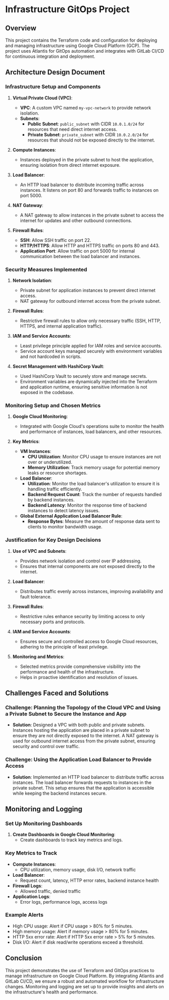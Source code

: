 # Infrastructure GitOps Project

## Overview

This project contains the Terraform code and configuration for deploying and managing infrastructure using Google Cloud Platform (GCP). The project uses Atlantis for GitOps automation and integrates with GitLab CI/CD for continuous integration and deployment.

## Architecture Design Document

### Infrastructure Setup and Components

1. **Virtual Private Cloud (VPC)**:

   - **VPC**: A custom VPC named `my-vpc-network` to provide network isolation.
   - **Subnets**:
     - **Public Subnet**: `public_subnet` with CIDR `10.0.1.0/24` for resources that need direct internet access.
     - **Private Subnet**: `private_subnet` with CIDR `10.0.2.0/24` for resources that should not be exposed directly to the internet.

2. **Compute Instances**:

   - Instances deployed in the private subnet to host the application, ensuring isolation from direct internet exposure.

3. **Load Balancer**:

   - An HTTP load balancer to distribute incoming traffic across instances. It listens on port 80 and forwards traffic to instances on port 5000.

4. **NAT Gateway**:

   - A NAT gateway to allow instances in the private subnet to access the internet for updates and other outbound connections.

5. **Firewall Rules**:
   - **SSH**: Allow SSH traffic on port 22.
   - **HTTP/HTTPS**: Allow HTTP and HTTPS traffic on ports 80 and 443.
   - **Application Port**: Allow traffic on port 5000 for internal communication between the load balancer and instances.

### Security Measures Implemented

1. **Network Isolation**:

   - Private subnet for application instances to prevent direct internet access.
   - NAT gateway for outbound internet access from the private subnet.

2. **Firewall Rules**:

   - Restrictive firewall rules to allow only necessary traffic (SSH, HTTP, HTTPS, and internal application traffic).

3. **IAM and Service Accounts**:

   - Least privilege principle applied for IAM roles and service accounts.
   - Service account keys managed securely with environment variables and not hardcoded in scripts.

4. **Secret Management with HashiCorp Vault**:
   - Used HashiCorp Vault to securely store and manage secrets.
   - Environment variables are dynamically injected into the Terraform and application runtime, ensuring sensitive information is not exposed in the codebase.

### Monitoring Setup and Chosen Metrics

1. **Google Cloud Monitoring**:

   - Integrated with Google Cloud's operations suite to monitor the health and performance of instances, load balancers, and other resources.

2. **Key Metrics**:
   - **VM Instances**:
     - **CPU Utilization**: Monitor CPU usage to ensure instances are not over or underutilized.
     - **Memory Utilization**: Track memory usage for potential memory leaks or resource shortages.
   - **Load Balancer**:
     - **Utilization**: Monitor the load balancer's utilization to ensure it is handling traffic efficiently.
     - **Backend Request Count**: Track the number of requests handled by backend instances.
     - **Backend Latency**: Monitor the response time of backend instances to detect latency issues.
   - **Global External Application Load Balancer Rule**:
     - **Response Bytes**: Measure the amount of response data sent to clients to monitor bandwidth usage.

### Justification for Key Design Decisions

1. **Use of VPC and Subnets**:

   - Provides network isolation and control over IP addressing.
   - Ensures that internal components are not exposed directly to the internet.

2. **Load Balancer**:

   - Distributes traffic evenly across instances, improving availability and fault tolerance.

3. **Firewall Rules**:

   - Restrictive rules enhance security by limiting access to only necessary ports and protocols.

4. **IAM and Service Accounts**:

   - Ensures secure and controlled access to Google Cloud resources, adhering to the principle of least privilege.

5. **Monitoring and Metrics**:
   - Selected metrics provide comprehensive visibility into the performance and health of the infrastructure.
   - Helps in proactive identification and resolution of issues.

## Challenges Faced and Solutions

### Challenge: Planning the Topology of the Cloud VPC and Using a Private Subnet to Secure the Instance and App

- **Solution**: Designed a VPC with both public and private subnets. Instances hosting the application are placed in a private subnet to ensure they are not directly exposed to the internet. A NAT gateway is used for outbound internet access from the private subnet, ensuring security and control over traffic.

### Challenge: Using the Application Load Balancer to Provide Access

- **Solution**: Implemented an HTTP load balancer to distribute traffic across instances. The load balancer forwards requests to instances in the private subnet. This setup ensures that the application is accessible while keeping the backend instances secure.

## Monitoring and Logging

### Set Up Monitoring Dashboards

1. **Create Dashboards in Google Cloud Monitoring**:
   - Create dashboards to track key metrics and logs.

### Key Metrics to Track

- **Compute Instances**:
  - CPU utilization, memory usage, disk I/O, network traffic
- **Load Balancer**:
  - Request count, latency, HTTP error rates, backend instance health
- **Firewall Logs**:
  - Allowed traffic, denied traffic
- **Application Logs**:
  - Error logs, performance logs, access logs

### Example Alerts

- High CPU usage: Alert if CPU usage > 80% for 5 minutes.
- High memory usage: Alert if memory usage > 80% for 5 minutes.
- HTTP 5xx error rate: Alert if HTTP 5xx error rate > 5% for 5 minutes.
- Disk I/O: Alert if disk read/write operations exceed a threshold.

## Conclusion

This project demonstrates the use of Terraform and GitOps practices to manage infrastructure on Google Cloud Platform. By integrating Atlantis and GitLab CI/CD, we ensure a robust and automated workflow for infrastructure changes. Monitoring and logging are set up to provide insights and alerts on the infrastructure's health and performance.
